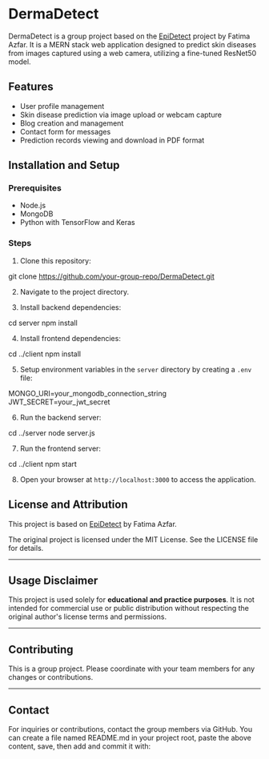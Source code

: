 # DermaDetect

DermaDetect is a group project based on the [EpiDetect](https://github.com/fatimaazfar/EpiDetect) project by Fatima Azfar. It is a MERN stack web application designed to predict skin diseases from images captured using a web camera, utilizing a fine-tuned ResNet50 model.

## Features

- User profile management
- Skin disease prediction via image upload or webcam capture
- Blog creation and management
- Contact form for messages
- Prediction records viewing and download in PDF format

## Installation and Setup

### Prerequisites

- Node.js
- MongoDB
- Python with TensorFlow and Keras

### Steps

1. Clone this repository:

git clone https://github.com/your-group-repo/DermaDetect.git



2. Navigate to the project directory.

3. Install backend dependencies:

cd server
npm install



4. Install frontend dependencies:

cd ../client
npm install



5. Setup environment variables in the `server` directory by creating a `.env` file:

MONGO_URI=your_mongodb_connection_string
JWT_SECRET=your_jwt_secret



6. Run the backend server:

cd ../server
node server.js



7. Run the frontend server:

cd ../client
npm start



8. Open your browser at `http://localhost:3000` to access the application.

## License and Attribution

This project is based on [EpiDetect](https://github.com/fatimaazfar/EpiDetect) by Fatima Azfar.

The original project is licensed under the MIT License. See the LICENSE file for details.

---

## Usage Disclaimer

This project is used solely for **educational and practice purposes**. It is not intended for commercial use or public distribution without respecting the original author's license terms and permissions.

---

## Contributing

This is a group project. Please coordinate with your team members for any changes or contributions.

---

## Contact

For inquiries or contributions, contact the group members via GitHub.
You can create a file named README.md in your project root, paste the above content, save, then add and commit it with:







